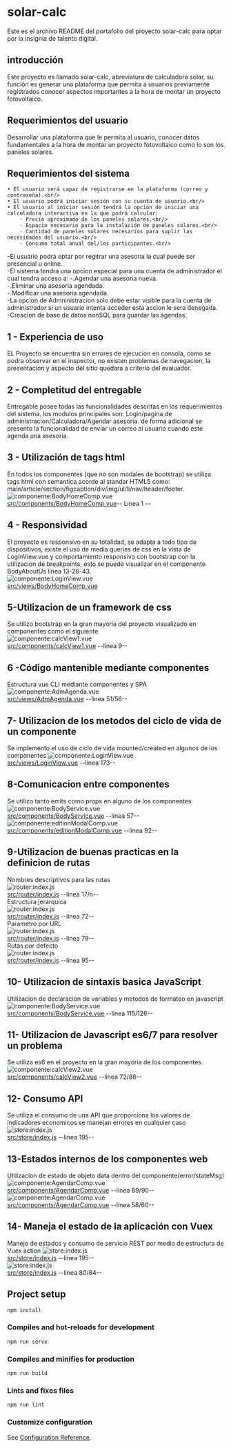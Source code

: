 # solar-calc
Este es el archivo README del portafolio del proyecto solar-calc para optar por la insignia de talento digital.

## introducción
Este proyecto es llamado solar-calc, abreviatura de calculadora solar, su función es generar una plataforma que permita a usuarios previamente registrados conocer aspectos importantes a la hora de montar un proyecto fotovoltaico.

## Requerimientos del usuario
Desarrollar una plataforma que le permita al usuario, conocer datos fundamentales a la hora de montar un proyecto fotovoltaico como lo son los paneles solares.

## Requerimientos del sistema
    
    • El usuario será capaz de registrarse en la plataforma (correo y contraseña).<br/>
    • El usuario podrá iniciar sesión con su cuenta de usuario.<br/>
    • El usuario al iniciar sesión tendrá la opción de iniciar una calculadora interactiva en la que podrá calcular:
        ◦ Precio aproximado de los paneles solares.<br/>
        ◦ Espacio necesario para la instalación de paneles solares.<br/>
        ◦ Cantidad de paneles solares necesarios para suplir las necesidades del usuario.<br/>
        ◦ Consumo total anual del/los participantes.<br/>
-El usuario podra optar por regitrar una asesoria la cual puede ser presencial u online.<br/>
-El sistema tendra una opcion especial para una cuenta de administrador el cual tendra acceso a:
    -.Agendar una asesoria nueva.<br/>
    -.Eliminar una asesoria agendada.<br/>
    -.Modificar una asesoria agendada.<br/>
-La opcion de Admninistracion solo debe estar visible para la cuenta de administrador si un usuario intenta acceder esta accion le sera denegada.<br/>
 -Creacion de base de datos nonSQL para guardar las agendas. <br/>

## 1 - Experiencia de uso
EL Proyecto se encuentra sin errores de ejecucion en consola, como se podra observar en el inspector, no existen problemas de navegacion, la presentacion y aspecto del sitio quedara a criterio del evaluador.

## 2 - Completitud del entregable
Entregable posee todas las funcionalidades descritas en los requerimientos del sistema.
los modulos principales son: Login/pagina de administracion/Calculadora/Agendar asesoria.
de forma adicional se presento la funcionalidad de enviar un correo al usuario cuando este agenda una asesoria.

## 3 - Utilización de tags html
En todos los componentes (que no son modales de bootstrap) se utiliza tags html con semantica acorde al standar HTML5 como: main/article/section/figcaption/div/img/ul/li/nav/header/footer.<br/>
![componente:BodyHomeComp.vue](src/assets/img/readmeImg/punto3rubrica.png) <br/>
[src/components/BodyHomeComp.vue](src/components/BodyHomeComp.vue)-- Linea 1 --

## 4 - Responsividad
El proyecto es responsivo en su totalidad, se adapta a todo tipo de dispositivos, existe el uso de 
media queries de css en la vista de LoginView.vue y comportamiento responsivo con bootstrap con la utilizacion de breakpoints, esto se puede visualizar en el componente BodyAboutUs linea 13-28-43.<br/>
![componente:LoginView.vue](src/assets/img/readmeImg/punto4rubrica.png)<br/> 
[src/views/BodyHomeComp.vue](src/views/LoginView.vue)

## 5-Utilizacion de un framework de css
Se utilizo bootstrap en la gran mayoria del proyecto visualizado en componentes como el siguiente  
![componente:calcView1.vue](src/assets/img/readmeImg/punto5rubrica.png)<br/>
[src/components/calcView1.vue](src/views/calc1View.vue) --linea 9--

## 6 -Código mantenible mediante componentes
Estructura vue CLI mediante componentes y SPA  
![componente:AdmAgenda.vue](src/assets/img/readmeImg/punto6rubrica.png)<br/>
[src/views/AdmAgenda.vue](src/views/AdmAgenda.vue) --linea 51/56--

## 7- Utilizacion de los metodos del ciclo de vida de un componente
Se implemento el uso de ciclo de vida mounted/created en algunos de los componentes
![componente:LoginView.vue](src/assets/img/readmeImg/punto7rubrica.png)<br/>
[src/views/LoginView.vue](src/views/LoginView.vue) --linea 173--

## 8-Comunicacion entre componentes
Se utilizo tanto emits como props en alguno de los componentes
![componente:BodyService.vue](src/assets/img/readmeImg/punto8rubrica1.png)<br/>
[src/components/BodyService.vue](src/components/BodyService.vue) --linea 57--<br/>
![componente:editionModalComp.vue](src/assets/img/readmeImg/punto8rubrica2.png)<br/>
[src/components/editionModalComp.vue](src/components/edition.vueModalComp) --linea 92--

## 9-Utilizacion de buenas practicas en la definicion de rutas
Nombres descriptivos para las rutas  
![router:index.js](src/assets/img/readmeImg/punto9rubrica1.png)<br/>
[src/router/index.js](src/router/index.js) --linea 17/n--<br/>
Estructura jerarquica  
![router:index.js](src/assets/img/readmeImg/punto9rubrica2.png)<br/>
[src/router/index.js](src/router/index.js) --linea 72--<br/>
Parametro por URL  
![router:index.js](src/assets/img/readmeImg/punto9rubrica3.png)<br/>
[src/router/index.js](src/router/index.js) --linea 79--<br/>
Rutas por defecto  
![router:index.js](src/assets/img/readmeImg/punto9rubrica4.png)<br/>
[src/router/index.js](src/router/index.js) --linea 95--<br/>

## 10- Utilizacion de sintaxis basica JavaScript
Utilizacion de declaracion de variables y metodos de formateo en javascript
![componente:BodyService.vue](src/assets/img/readmeImg/punto11rubrica.png)<br/>
[src/components/BodyService.vue](src/components/BodyService.vue) --linea 115/126--<br/>

## 11- Utilizacion de Javascript es6/7 para resolver un problema
Se utiliza es6 en el proyecto en la gran mayoria de los componentes  
![componente:calcView2.vue](src/assets/img/readmeImg/punto11rubrica.png)<br/>
[src/components/calcView2.vue](src/components/calcView2.vue) --linea 72/88--<br/>
 
## 12- Consumo API
Se utiliza el consumo de una API que proporciona los valores de indicadores economicos
se manejan errores en cualquier caso
![store:index.js](src/assets/img/readmeImg/punto12rubrica.png)<br/>
[src/store/index.js](src/store/index.js) --linea 195--<br/>

## 13-Estados internos de los componentes web
Utilizacion de estado de objeto data dentro del componente(error/stateMsg)
![componente:AgendarComp.vue](src/assets/img/readmeImg/punto13rubrica.png)<br/>
[src/components/AgendarComp.vue](src/components/AgendarComp.vue) --linea 89/90--<br/>
![componente:AgendarComp.vue](src/assets/img/readmeImg/punto13rubrica2.png)<br/>
[src/components/AgendarComp.vue](src/components/AgendarComp.vue) --linea 58/60--<br/>

## 14- Maneja el estado de la aplicación con Vuex
Manejo de estados y consumo de servicio REST por medio de estructura de Vuex action
![store:index.js](src/assets/img/readmeImg/punto12rubrica.png)<br/>
[src/store/index.js](src/store/index.js) --linea 195--<br/>
![store:index.js](src/assets/img/readmeImg/punto14rubrica.png)<br/>
[src/store/index.js](src/store/index.js) --linea 80/84--<br/>
## Project setup
```
npm install
```

### Compiles and hot-reloads for development
```
npm run serve
```

### Compiles and minifies for production
```
npm run build
```

### Lints and fixes files
```
npm run lint
```

### Customize configuration
See [Configuration Reference](https://cli.vuejs.org/config/).
